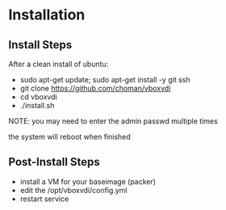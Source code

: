 # Installation

## Install Steps

After a clean install of ubuntu:

- sudo apt-get update; sudo apt-get install -y git ssh
- git clone https://github.com/choman/vboxvdi
- cd vboxvdi
- ./install.sh

NOTE: you may need to enter the admin passwd multiple times

the system will reboot when finished

## Post-Install Steps

- install a VM for your baseimage (packer)
- edit the /opt/vboxvdi/config.yml
- restart service
 


